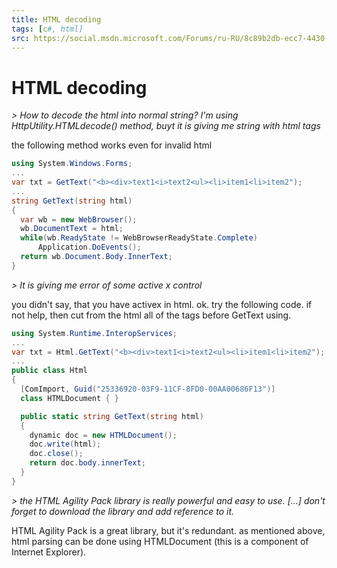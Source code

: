```yaml
---
title: HTML decoding
tags: [c#, html]
src: https://social.msdn.microsoft.com/Forums/ru-RU/8c89b2db-ecc7-4430-9cd3-ade7f9f36223/html-decoding?forum=csharpgeneral
---
```

# HTML decoding
*> How to decode the html into normal string? I'm using HttpUtility.HTMLdecode() method, buyt it is giving me string with html tags*

the following method works even for invalid html
```c#
using System.Windows.Forms;
...
var txt = GetText("<b><div>text1<i>text2<ul><li>item1<li>item2");
...
string GetText(string html)
{
  var wb = new WebBrowser();
  wb.DocumentText = html;
  while(wb.ReadyState != WebBrowserReadyState.Complete) 
      Application.DoEvents();
  return wb.Document.Body.InnerText;
}
```
*> It is giving me error of some active x control*

you didn't say, that you have activex in html. ok. try the following code.
if not help, then cut from the html all of the <object> tags before GetText using.
```c#
using System.Runtime.InteropServices;
...
var txt = Html.GetText("<b><div>text1<i>text2<ul><li>item1<li>item2");
...
public class Html
{
  [ComImport, Guid("25336920-03F9-11CF-8FD0-00AA00686F13")]
  class HTMLDocument { }

  public static string GetText(string html)
  {
    dynamic doc = new HTMLDocument();
    doc.write(html);
    doc.close();
    return doc.body.innerText;
  }
}
```
*> the HTML Agility Pack library is really powerful and easy to use. [...] don't forget to download the library and add reference to it.*

HTML Agility Pack is a great library, but it's redundant.
as mentioned above, html parsing can be done using HTMLDocument (this is a component of Internet Explorer).